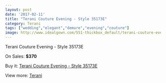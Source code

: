 ```yaml
---
layout: post
date: '2017-02-11'
title: "Terani Couture Evening - Style 35173E"
category: Terani
tags: ["wedding","elegant","demure","evening","couture"]
image: http://www.idealgown.com/551-thickbox_default/terani-couture-evening-style-35173e.jpg
---
```

Terani Couture Evening - Style 35173E

On Sales: **$370**
<a href="https://www.idealgown.com/en/terani/211-terani-couture-evening-style-35173e.html"><amp-img layout="responsive" width="600" height="600" src="//www.idealgown.com/551-thickbox_default/terani-couture-evening-style-35173e.jpg" alt="Terani Couture Evening - Style 35173E 0" /></a>

Buy it: [Terani Couture Evening - Style 35173E](https://www.idealgown.com/en/terani/211-terani-couture-evening-style-35173e.html "Terani Couture Evening - Style 35173E")

View more: [Terani](https://www.idealgown.com/en/4-terani "Terani")